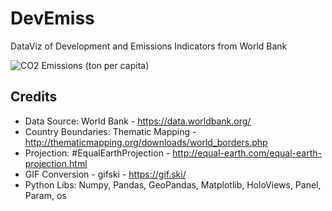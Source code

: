 # DevEmiss
 DataViz of Development and Emissions Indicators from World Bank
 
![CO2 Emissions (ton per capita)](graphs/maps/co2_pc.gif)


## Credits

* Data Source: World Bank - https://data.worldbank.org/ <br>
* Country Boundaries: Thematic Mapping - http://thematicmapping.org/downloads/world_borders.php <br>
* Projection: #EqualEarthProjection - http://equal-earth.com/equal-earth-projection.html <br>
* GIF Conversion - gifski - https://gif.ski/ <br>
* Python Libs: Numpy, Pandas, GeoPandas, Matplotlib, HoloViews, Panel, Param, os

